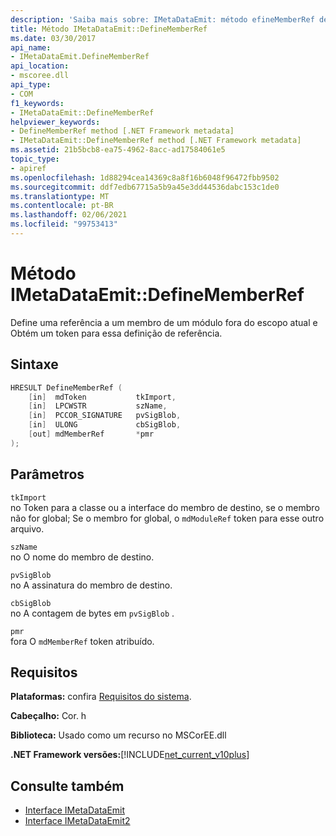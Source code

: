 ```yaml
---
description: 'Saiba mais sobre: IMetaDataEmit: método efineMemberRef de:D'
title: Método IMetaDataEmit::DefineMemberRef
ms.date: 03/30/2017
api_name:
- IMetaDataEmit.DefineMemberRef
api_location:
- mscoree.dll
api_type:
- COM
f1_keywords:
- IMetaDataEmit::DefineMemberRef
helpviewer_keywords:
- DefineMemberRef method [.NET Framework metadata]
- IMetaDataEmit::DefineMemberRef method [.NET Framework metadata]
ms.assetid: 21b5bcb8-ea75-4962-8acc-ad17584061e5
topic_type:
- apiref
ms.openlocfilehash: 1d88294cea14369c8a8f16b6048f96472fbb9502
ms.sourcegitcommit: ddf7edb67715a5b9a45e3dd44536dabc153c1de0
ms.translationtype: MT
ms.contentlocale: pt-BR
ms.lasthandoff: 02/06/2021
ms.locfileid: "99753413"
---
```

# <a name="imetadataemitdefinememberref-method"></a>Método IMetaDataEmit::DefineMemberRef

Define uma referência a um membro de um módulo fora do escopo atual e Obtém um token para essa definição de referência.  
  
## <a name="syntax"></a>Sintaxe  
  
```cpp  
HRESULT DefineMemberRef (
    [in]  mdToken           tkImport,
    [in]  LPCWSTR           szName,
    [in]  PCCOR_SIGNATURE   pvSigBlob,
    [in]  ULONG             cbSigBlob,
    [out] mdMemberRef       *pmr
);  
```  
  
## <a name="parameters"></a>Parâmetros  

 `tkImport`  
 no Token para a classe ou a interface do membro de destino, se o membro não for global; Se o membro for global, o `mdModuleRef` token para esse outro arquivo.  
  
 `szName`  
 no O nome do membro de destino.  
  
 `pvSigBlob`  
 no A assinatura do membro de destino.  
  
 `cbSigBlob`  
 no A contagem de bytes em `pvSigBlob` .  
  
 `pmr`  
 fora O `mdMemberRef` token atribuído.  
  
## <a name="requirements"></a>Requisitos  

 **Plataformas:** confira [Requisitos do sistema](../../get-started/system-requirements.md).  
  
 **Cabeçalho:** Cor. h  
  
 **Biblioteca:** Usado como um recurso no MSCorEE.dll  
  
 **.NET Framework versões:**[!INCLUDE[net_current_v10plus](../../../../includes/net-current-v10plus-md.md)]  
  
## <a name="see-also"></a>Consulte também

- [Interface IMetaDataEmit](imetadataemit-interface.md)
- [Interface IMetaDataEmit2](imetadataemit2-interface.md)
